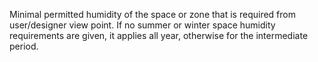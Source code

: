 ﻿Minimal permitted humidity of the space or zone that is required from user/designer view point.  If no summer or winter space humidity requirements are given, it applies all year, otherwise for the intermediate period.
